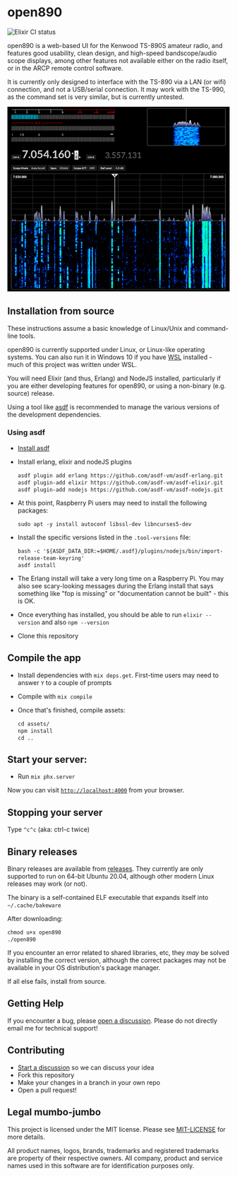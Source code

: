 # open890

![Elixir CI status](https://github.com/tonyc/open890/workflows/Test/badge.svg)

open890 is a web-based UI for the Kenwood TS-890S amateur radio, and features good usability, 
clean design, and high-speed bandscope/audio scope displays, among other features not available
either on the radio itself, or in the ARCP remote control software.

It is currently only designed to interface with the TS-890 via a LAN (or wifi) connection, and not
a USB/serial connection. It may work with the TS-990, as the command set is very similar, but is
currently untested.

![open890 screenshot](docs/screenshot.png)

## Installation from source

These instructions assume a basic knowledge of Linux/Unix and command-line tools.

open890 is currently supported under Linux, or Linux-like operating systems. You can also run it
in Windows 10 if you have [WSL](https://docs.microsoft.com/en-us/windows/wsl/install-win10) installed - much of this project was written under WSL.

You will need Elixir (and thus, Erlang) and NodeJS installed, particularly if you are either
developing features for open890, or using a non-binary (e.g. source) release.

Using a tool like [asdf](https://asdf-vm.com/) is recommended
to manage the various versions of the development dependencies.

### Using asdf

  * [Install asdf](https://asdf-vm.com/#/core-manage-asdf?id=install)
  * Install erlang, elixir and nodeJS plugins

        asdf plugin add erlang https://github.com/asdf-vm/asdf-erlang.git
        asdf plugin-add elixir https://github.com/asdf-vm/asdf-elixir.git
        asdf plugin-add nodejs https://github.com/asdf-vm/asdf-nodejs.git

  * At this point, Raspberry Pi users may need to install the following packages:
  
        sudo apt -y install autoconf libssl-dev libncurses5-dev
  
  * Install the specific versions listed in the `.tool-versions` file:
 
        bash -c '${ASDF_DATA_DIR:=$HOME/.asdf}/plugins/nodejs/bin/import-release-team-keyring'
        asdf install

  * The Erlang install will take a very long time on a Raspberry Pi. You may also see scary-looking messages during the Erlang install that says something like "fop is missing" or "documentation cannot be built" - this is OK.       
  * Once everything has installed, you should be able to run `elixir --version` and also `npm --version`
  * Clone this repository
  
## Compile the app

  * Install dependencies with `mix deps.get`. First-time users may need to answer `Y` to a couple of prompts
  * Compile with `mix compile`
  * Once that's finished, compile assets:

        cd assets/
        npm install
        cd ..

## Start your server:

* Run `mix phx.server`

Now you can visit [`http://localhost:4000`](http://localhost:4000) from your browser.

## Stopping your server

Type `^c^c` (aka: ctrl-c twice)

## Binary releases

Binary releases are available from [releases](https://github.com/tonyc/open890/releases/).
They currently are only supported to run on 64-bit Ubuntu 20.04, although other modern Linux releases may work (or not).

The binary is a self-contained ELF executable that expands itself into `~/.cache/bakeware`

After downloading:

    chmod u+x open890
    ./open890

If you encounter an error related to shared libraries, etc, they _may_ be solved by installing the correct version,
although the correct packages may not be available in your OS distribution's package manager. 

If all else fails, install from source.

## Getting Help

If you encounter a bug, please [open a discussion](https://github.com/tonyc/open890/discussions). Please do not directly email me for technical support!

## Contributing

* [Start a discussion](https://github.com/tonyc/open890/discussions) so we can discuss your idea
* Fork this repository
* Make your changes in a branch in your own repo
* Open a pull request!

## Legal mumbo-jumbo

This project is licensed under the MIT license. Please see [MIT-LICENSE](MIT-LICENSE) for more details.

All product names, logos, brands, trademarks and registered trademarks are property of their respective owners. All company, product and service names used in this software are for identification purposes only.

